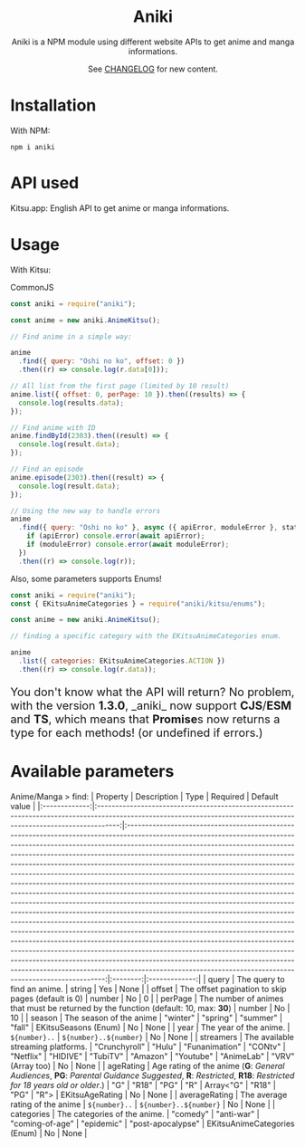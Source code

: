 <div align="center">
<h1>Aniki</h1>
Aniki is a NPM module using different website APIs to get anime and manga informations.

See [CHANGELOG](/CHANGELOG.md) for new content.

</div>

# Installation

With NPM:

```npm
npm i aniki
```

# API used

Kitsu.app: English API to get anime or manga informations.

# Usage

With Kitsu:

CommonJS

```javascript
const aniki = require("aniki");

const anime = new aniki.AnimeKitsu();

// Find anime in a simple way:

anime
  .find({ query: "Oshi no ko", offset: 0 })
  .then((r) => console.log(r.data[0]));

// All list from the first page (limited by 10 result)
anime.list({ offset: 0, perPage: 10 }).then((results) => {
  console.log(results.data);
});

// Find anime with ID
anime.findById(2303).then((result) => {
  console.log(result.data);
});

// Find an episode
anime.episode(2303).then((result) => {
  console.log(result.data);
});

// Using the new way to handle errors
anime
  .find({ query: "Oshi no ko" }, async ({ apiError, moduleError }, status) => {
    if (apiError) console.error(await apiError);
    if (moduleError) console.error(await moduleError);
  })
  .then((r) => console.log(r));
```

Also, some parameters supports Enums!

```javascript
const aniki = require("aniki");
const { EKitsuAnimeCategories } = require("aniki/kitsu/enums");

const anime = new aniki.AnimeKitsu();

// finding a specific category with the EKitsuAnimeCategories enum.

anime
  .list({ categories: EKitsuAnimeCategories.ACTION })
  .then((r) => console.log(r.data));
```

<p style="font-size: 20px">You don't know what the API will return? No problem, with the version <b>1.3.0</b>, _aniki_ now support <b>CJS</b>/<b>ESM</b> and <b>TS</b>, which means that <b>Promise</b>s now returns a type for each methods! (or undefined if errors.)</p>

# Available parameters

Anime/Manga > find:
| Property | Description | Type | Required | Default value |
|:-------------:|:------------------------------------------------------------------------------------------------------------------------------------------------------------------:|:------------------------------------------------------------------------------------------------------------------------------------------------------------------------------------------------------------------------------------------------------------------------------------------------------------------------------------------------------------------------------------------------------------------------------------------------------------------------------------------------------------------------------------------------------------------------------------------------------------------------------------------------------------------------------------------------------------------------------------------------------------------------------------------------------------------------------------------------------------------------------------------------------------------------------------------------------------------------------------------------------------------------------------------------------------------------------------------------------------------------------------------------------------------------------------------------------------------------------------------------------------------------------------------:|:--------:|:-------------:|
| query | The query to find an anime. | string | Yes | None |
| offset | The offset pagination to skip pages (default is 0) | number | No | 0 |
| perPage | The number of animes that must be returned by the function (default: 10, max: **30**) | number | No | 10 |
| season | The season of the anime | "winter" \| "spring" \| "summer" \| "fall" \| EKitsuSeasons (Enum) | No | None |
| year | The year of the anime. | `${number}..` \| `${number}..${number}` | No | None |
| streamers | The available streaming platforms. | "Crunchyroll" \| "Hulu" \| "Funanimation" \| "CONtv" \| "Netflix" \| "HIDIVE" \| "TubiTV" \| "Amazon" \| "Youtube" \| "AnimeLab" \| "VRV" (Array too) | No | None |
| ageRating | Age rating of the anime (**G**: _General Audiences_, **PG**: _Parental Guidance Suggested_, **R**: _Restricted_, **R18**: _Restricted for 18 years old or older_.) | "G" \| "R18" \| "PG" \| "R" \| Array<"G" \| "R18" \| "PG" \| "R"> \| EKitsuAgeRating | No | None |
| averageRating | The average rating of the anime | `${number}..` \| `${number}..${number}` | No | None |
| categories | The categories of the anime. | "comedy" \| "anti-war" \| "coming-of-age" \| "epidemic" \| "post-apocalypse" \| EKitsuAnimeCategories (Enum) | No | None |
